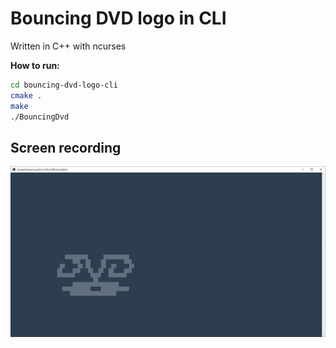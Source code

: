 # Bouncing DVD logo in CLI
Written in C++ with ncurses

**How to run:**
```sh
cd bouncing-dvd-logo-cli
cmake .
make
./BouncingDvd
```
## Screen recording
![bouncing](dvd-bounce-cli.gif)
